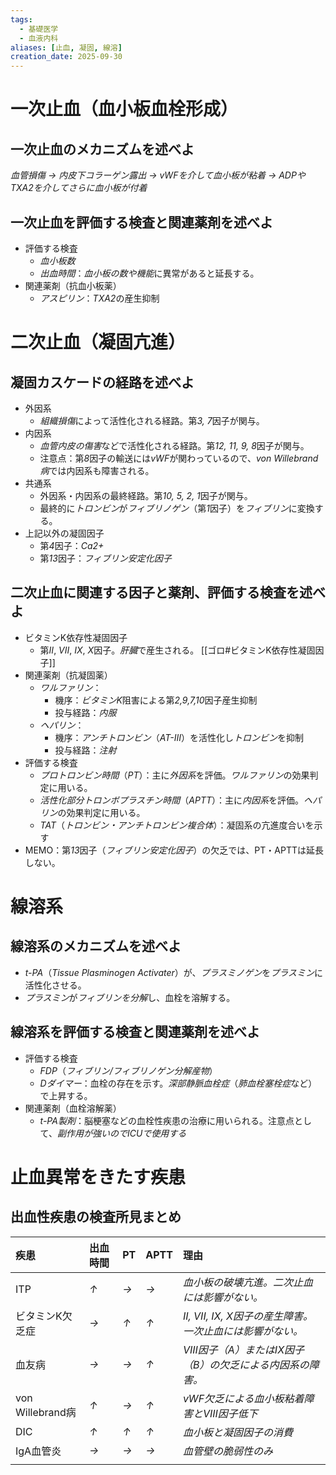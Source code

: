 ```yaml
---
tags:
  - 基礎医学
  - 血液内科
aliases: [止血, 凝固, 線溶]
creation_date: 2025-09-30
---
```

# 一次止血（血小板血栓形成）
## 一次止血のメカニズムを述べよ
*血管損傷 → 内皮下コラーゲン露出 → vWFを介して血小板が粘着 → ADPやTXA2を介してさらに血小板が付着*

## 一次止血を評価する検査と関連薬剤を述べよ
- 評価する検査
	- *血小板数*
	- *出血時間*：*血小板の数や機能*に異常があると延長する。
- 関連薬剤（抗血小板薬）
	- *アスピリン*：*TXA2*の産生抑制

# 二次止血（凝固亢進）
## 凝固カスケードの経路を述べよ
- 外因系
	- *組織損傷*によって活性化される経路。第*3, 7*因子が関与。
- 内因系
	- *血管内皮の傷害*などで活性化される経路。第*12, 11, 9, 8*因子が関与。
	- 注意点：第*8*因子の輸送には*vWF*が関わっているので、*von Willebrand病*では内因系も障害される。
- 共通系
	- 外因系・内因系の最終経路。第*10, 5, 2, 1*因子が関与。
	- 最終的に*トロンビン*が*フィブリノゲン*（第*1*因子）を*フィブリン*に変換する。
- 上記以外の凝固因子
	- 第*4*因子：*Ca2+*
	- 第*13*因子：*フィブリン安定化因子*


## 二次止血に関連する因子と薬剤、評価する検査を述べよ
- ビタミンK依存性凝固因子
	- 第*II*, *VII*, *IX*, *X*因子。*肝臓*で産生される。
	 [[ゴロ#ビタミンK依存性凝固因子]]
- 関連薬剤（抗凝固薬）
	- *ワルファリン*：
		- 機序：*ビタミンK*阻害による第*2,9,7,10*因子産生抑制
		- 投与経路：*内服*
	- *ヘパリン*：
		- 機序：*アンチトロンビン*（*AT-III*）を活性化し*トロンビン*を抑制
		- 投与経路：*注射*
- 評価する検査
	- *プロトロンビン時間*（*PT*）：主に*外因系*を評価。*ワルファリン*の効果判定に用いる。
	- *活性化部分トロンボプラスチン時間*（*APTT*）：主に*内因系*を評価。*ヘパリン*の効果判定に用いる。
	- *TAT*（*トロンビン・アンチトロンビン複合体*）：凝固系の亢進度合いを示す
- MEMO：第*13*因子（*フィブリン安定化因子*）の欠乏では、PT・APTTは延長しない。

# 線溶系
## 線溶系のメカニズムを述べよ
- *t-PA*（*Tissue Plasminogen Activater*）が、*プラスミノゲン*を*プラスミン*に活性化させる。
- *プラスミン*が*フィブリンを分解*し、血栓を溶解する。

## 線溶系を評価する検査と関連薬剤を述べよ
- 評価する検査
	- *FDP*（*フィブリン/フィブリノゲン分解産物*）
	- *Dダイマー*：血栓の存在を示す。*深部静脈血栓症*（*肺血栓塞栓症*など）で上昇する。
- 関連薬剤（血栓溶解薬）
	- *t-PA製剤*：脳梗塞などの血栓性疾患の治療に用いられる。注意点として、*副作用が強いのでICUで使用する*

# 止血異常をきたす疾患
## 出血性疾患の検査所見まとめ
| 疾患              | 出血時間 | PT  | APTT | 理由                                   |
| :-------------- | :--- | :-- | :--- | :----------------------------------- |
| ITP             | *↑*  | *→* | *→*  | *血小板の破壊亢進。二次止血には影響がない。*              |
| ビタミンK欠乏症        | *→*  | *↑* | *↑*  | *II, VII, IX, X因子の産生障害。一次止血には影響がない。* |
| 血友病             | *→*  | *→* | *↑*  | *VIII因子（A）またはIX因子（B）の欠乏による内因系の障害。*   |
| von Willebrand病 | *↑*  | *→* | *↑*  | *vWF欠乏による血小板粘着障害とVIII因子低下*           |
| DIC             | *↑*  | *↑* | *↑*  | *血小板と凝固因子の消費*                        |
| IgA血管炎          | *→*  | *→* | *→*  | *血管壁の脆弱性のみ*                          |
|                 |      |     |      |                                      |
